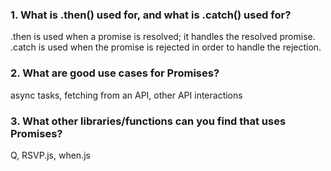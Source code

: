 ### 1. What is .then() used for, and what is .catch() used for?
.then is used when a promise is resolved; it handles the resolved promise. .catch is used when the promise is rejected in order to handle the rejection.

### 2. What are good use cases for Promises?
async tasks, fetching from an API, other API interactions

### 3. What other libraries/functions can you find that uses Promises?
Q, RSVP.js, when.js
